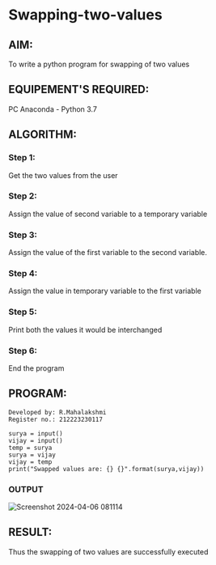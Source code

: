 # Swapping-two-values
## AIM:
To write a python program for swapping of two values
## EQUIPEMENT'S REQUIRED: 
PC
Anaconda - Python 3.7
## ALGORITHM: 
### Step 1:
Get the two values from the user
### Step 2: 
Assign the value of second variable to a temporary variable 
### Step 3: 
Assign the value of the first variable to the second variable.
### Step 4:  
Assign the value in temporary variable to the first variable
### Step 5: 
Print both the values it would be interchanged
### Step 6: 
End the program
## PROGRAM:
```
Developed by: R.Mahalakshmi
Register no.: 212223230117

surya = input()
vijay = input()
temp = surya
surya = vijay
vijay = temp
print("Swapped values are: {} {}".format(surya,vijay))
```
### OUTPUT

![Screenshot 2024-04-06 081114](https://github.com/Maharavi2006/Swapping-two-values/assets/154535981/044088b5-d61c-48a0-a737-284c5b60a103)



## RESULT:
Thus the swapping of two values are successfully executed



